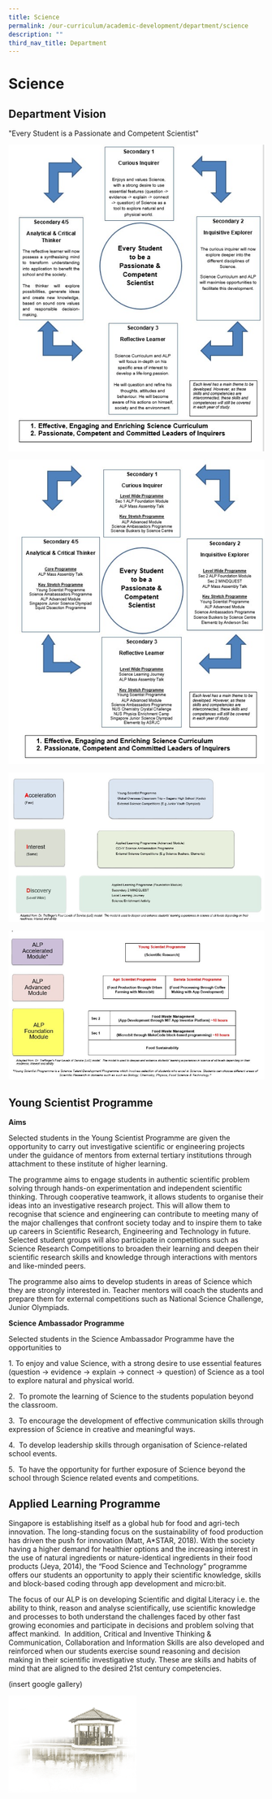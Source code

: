 ```yaml
---
title: Science
permalink: /our-curriculum/academic-development/department/science
description: ""
third_nav_title: Department
---
```

# **Science**

## Department Vision

"Every Student is a Passionate and Competent Scientist"

![](/images/sci-1.jpg)

![](/images/sci-b.jpg)

![](/images/sci-c.jpg)

![](/images/sci-d.jpg)

## Young Scientist Programme

**Aims**

Selected students in the Young Scientist Programme are given the opportunity to carry out investigative scientific or engineering projects under the guidance of mentors from external tertiary institutions through attachment to these institute of higher learning.

The programme aims to engage students in authentic scientific problem solving through hands-on experimentation and independent scientific thinking. Through cooperative teamwork, it allows students to organise their ideas into an investigative research project. This will allow them to recognise that science and engineering can contribute to meeting many of the major challenges that confront society today and to inspire them to take up careers in Scientific Research, Engineering and Technology in future. Selected student groups will also participate in competitions such as Science Research Competitions to broaden their learning and deepen their scientific research skills and knowledge through interactions with mentors and like-minded peers. 

The programme also aims to develop students in areas of Science which they are strongly interested in. Teacher mentors will coach the students and prepare them for external competitions such as National Science Challenge, Junior Olympiads.

**Science Ambassador Programme**

Selected students in the Science Ambassador Programme have the opportunities to

1. To enjoy and value Science, with a strong desire to use essential features (question -> evidence -> explain -> connect -> question) of Science as a tool to explore natural and physical world.

2.  To promote the learning of Science to the students population beyond the classroom.

3.  To encourage the development of effective communication skills through expression of Science in creative and meaningful ways.

4.  To develop leadership skills through organisation of Science-related school events.

5.  To have the opportunity for further exposure of Science beyond the school through Science related events and competitions.

## Applied Learning Programme

Singapore is establishing itself as a global hub for food and agri-tech innovation. The long-standing focus on the sustainability of food production has driven the push for innovation (Matt, A\*STAR, 2018). With the society having a higher demand for healthier options and the increasing interest in the use of natural ingredients or nature-identical ingredients in their food products (Jeya, 2014), the “Food Science and Technology” programme offers our students an opportunity to apply their scientific knowledge, skills and block-based coding through app development and micro:bit.

The focus of our ALP is on developing Scientific and digital Literacy i.e. the ability to think, reason and analyse scientifically, use scientific knowledge and processes to both understand the challenges faced by other fast growing economies and participate in decisions and problem solving that affect mankind.  In addition, Critical and Inventive Thinking & Communication, Collaboration and Information Skills are also developed and reinforced when our students exercise sound reasoning and decision making in their scientific investigative study. These are skills and habits of mind that are aligned to the desired 21st century competencies.

(insert google gallery)

<img src="/images/pavilion.png" 
     style="width:50%">